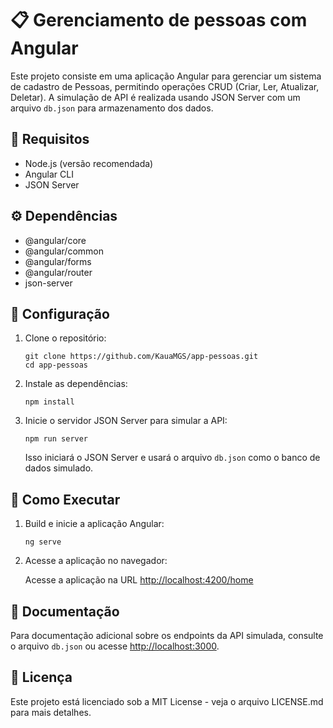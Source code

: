 <!DOCTYPE html>
<html lang="pt-BR">
<body>

  <h1>📋 Gerenciamento de pessoas com Angular</h1>
  <p>Este projeto consiste em uma aplicação Angular para gerenciar um sistema de cadastro de Pessoas, permitindo operações CRUD (Criar, Ler, Atualizar, Deletar). A simulação de API é realizada usando JSON Server com um arquivo <code>db.json</code> para armazenamento dos dados.</p>

  <div class="section">
    <h2>🚀 Requisitos</h2>
    <ul>
      <li>Node.js (versão recomendada)</li>
      <li>Angular CLI</li>
      <li>JSON Server</li>
    </ul>
  </div>

  <div class="section">
    <h2>⚙️ Dependências</h2>
    <ul>
      <li>@angular/core</li>
      <li>@angular/common</li>
      <li>@angular/forms</li>
      <li>@angular/router</li>
      <li>json-server</li>
    </ul>
  </div>

  <div class="section">
    <h2>🔧 Configuração</h2>
    <ol>
      <li>Clone o repositório:</li>
      <pre><code>git clone https://github.com/KauaMGS/app-pessoas.git<br>cd app-pessoas</code></pre>
      <li>Instale as dependências:</li>
      <pre><code>npm install</code></pre>
      <li>Inicie o servidor JSON Server para simular a API:</li>
      <pre><code>npm run server</code></pre>
      <p>Isso iniciará o JSON Server e usará o arquivo <code>db.json</code> como o banco de dados simulado.</p>
    </ol>
  </div>

  <div class="section">
    <h2>🚀 Como Executar</h2>
    <ol>
      <li>Build e inicie a aplicação Angular:</li>
      <pre><code>ng serve</code></pre>
      <li>Acesse a aplicação no navegador:</li>
      <p>Acesse a aplicação na URL <a href="http://localhost:4200/home">http://localhost:4200/home</a></p>
    </ol>
  </div>

  <div class="section">
    <h2>📄 Documentação</h2>
    <p>Para documentação adicional sobre os endpoints da API simulada, consulte o arquivo <code>db.json</code> ou acesse <a href="http://localhost:3000">http://localhost:3000</a>.</p>
  </div>

  <div class="section">
    <h2>📝 Licença</h2>
    <p>Este projeto está licenciado sob a MIT License - veja o arquivo LICENSE.md para mais detalhes.</p>
  </div>

</body>
</html>
